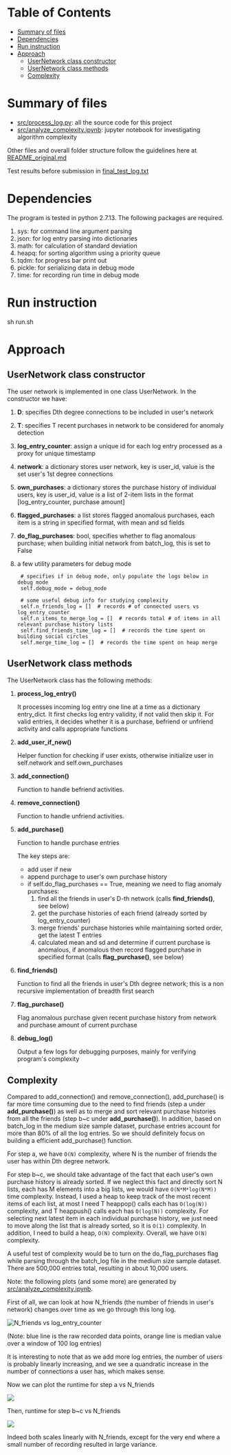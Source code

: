 Table of Contents
=================

  * [Summary of files](#summary-of-files)
  * [Dependencies](#dependencies)
  * [Run instruction](#run-instruction)
  * [Approach](#approach)
    * [UserNetwork class constructor](#usernetwork-class-constructor)
    * [UserNetwork class methods](#usernetwork-class-methods)
    * [Complexity](#complexity)

# Summary of files
* [src/process_log.py](src/process_log.py): all the source code for this project
* [src/analyze_complexity.ipynb](src/analyze_complexity.ipynb): jupyter notebook for investigating algorithm complexity

Other files and overall folder structure follow the guidelines here at [README_original.md](README_original.md)

Test results before submission in [final_test_log.txt](final_test_log.txt)


# Dependencies
The program is tested in python 2.7.13. The following packages are required.

1. sys: for command line argument parsing 
2. json: for log entry parsing into dictionaries
3. math: for calculation of standard deviation
4. heapq: for sorting algorithm using a priority queue
5. tqdm: for progress bar print out
6. pickle: for serializing data in debug mode
7. time: for recording run time in debug mode

# Run instruction
sh run.sh


# Approach

## UserNetwork class constructor

The user network is implemented in one class UserNetwork. In the constructor we have:

1. **D**: specifies Dth degree connections to be included in user's network
2. **T**: specifies T recent purchases in network to be considered for anomaly detection
3. **log_entry_counter**: assign a unique id for each log entry processed as a proxy for unique timestamp
4. **network**: a dictionary stores user network, key is user_id, value is the set user's 1st degree connections
5. **own_purchases**: a dictionary stores the purchase history of individual users, key is user_id, value is a list of 2-item lists in the format \[log_entry_counter, purchase amount]
6. **flagged_purchases**: a list stores flagged anomalous purchases, each item is a string in specified format, with mean and sd fields
7. **do_flag_purchases**: bool, specifies whether to flag anomalous purchase; when building initial network from batch_log, this is set to False
8. a few utility parameters for debug mode

        # specifies if in debug mode, only populate the logs below in debug mode
        self.debug_mode = debug_mode

        # some useful debug info for studying complexity
        self.n_friends_log = []  # records # of connected users vs log_entry_counter
        self.n_items_to_merge_log = []  # records total # of items in all relevant purchase history lists
        self.find_friends_time_log = []  # records the time spent on building social circles
        self.merge_time_log = []  # records the time spent on heap merge

## UserNetwork class methods
The UserNetwork class has the following methods:

1. **process_log_entry()**

    It processes incoming log entry one line at a time as a dictionary entry_dict. It first checks log entry validity, if not valid then skip it. 
    For valid entries, it decides whether it is a purchase, befriend or unfriend activity and calls appropriate functions

2. **add_user_if_new()**

    Helper function for checking if user exists, otherwise initialize user in self.network and self.own_purchases 
    
3. **add_connection()**

    Function to handle befriend activities.
    
4. **remove_connection()**

    Function to handle unfriend activities.
    
5. **add_purchase()**

    Function to handle purchase entries
    
    The key steps are: 
    * add user if new
    * append purchage to user's own purchase history
    * if self.do_flag_purchases == True, meaning we need to flag anomaly purchases:
        1. find all the friends in user's D-th network (calls **find_friends()**, see below)
        2. get the purchase histories of each friend (already sorted by log_entry_counter)
        3. merge friends' purchase histories while maintaining sorted order, get the latest T entries
        4. calculated mean and sd and determine if current purchase is anomalous, 
        if anomalous then record flagged purchase in specified format (calls **flag_purchase()**, see below)
        
6. **find_friends()**

    Function to find all the friends in user's Dth degree network; this is a non recursive implementation of breadth first search

7. **flag_purchase()**

    Flag anomalous purchase given recent purchase history from network and purchase amount of current purchase
    
8. **debug_log()**

    Output a few logs for debugging purposes, mainly for verifying program's complexity
    
## Complexity

Compared to add_connection() and remove_connection(), add_purchase() is far more time consuming due to the need to find friends 
(step a under **add_purchase()**) 
as well as to merge and sort relevant purchase histories from all the friends (step b~c under **add_purchase()**).
In addition, based on batch_log in the medium size sample dataset, purchase entries account for more than 80% of all the log entries.
So we should definitely focus on building a efficient add_purchase() function.

For step a, we have ```O(N)``` complexity, where N is the number of friends the user has within Dth degree network.

For step b~c, we should take advantage of the fact that each user's own purchase history is already sorted. If we neglect this fact and directly sort
N lists, each has M elements into a big lists, we would have ```O(N*M*log(N*M))``` time complexity. 
Instead, I used a heap to keep track of the most recent items of each list, at most I need T heappop() calls each has ```O(log(N))``` complexity, 
and T heappush() calls each has ```O(log(N))``` complexity. For selecting next latest item in each individual purchase history, we just need to move along the
list that is already sorted, so it is ```O(1)``` complexity. In addition, I need to build a heap, ```O(N)``` complexity. 
Overall, we have ```O(N)``` complexity. 

A useful test of complexity would be to turn on the do_flag_purchases flag while parsing through the batch_log file in the medium size sample dataset. 
There are 500,000 entries total, resulting in about 10,000 users.

Note: the following plots (and some more) are generated by [src/analyze_complexity.ipynb](src/analyze_complexity.ipynb).

First of all, we can look at how N_friends (the number of friends in user's network) changes over time as we go through this long log.

![N_friends vs log_entry_counter](images/N_friends.png)

(Note: blue line is the raw recorded data points, orange line is median value over a window of 100 log entries)

It is interesting to note that as we add more log entries, the number of users is probably linearly increasing, and we see a quandratic increase
in the number of connections a user has, which makes sense.

Now we can plot the runtime for step a vs N_friends

![](images/merge_time_vs_N_friends.png)

Then, runtime for step b~c vs N_friends

![](images/find_friends_time_vs_N_friends.png)

Indeed both scales linearly with N_friends, except for the very end where a small number of recording resulted in large variance.




